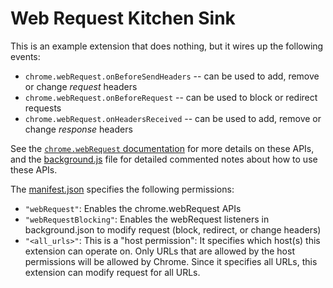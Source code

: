 # Web Request Kitchen Sink

This is an example extension that does nothing, but it wires up the following events:

  * `chrome.webRequest.onBeforeSendHeaders` -- can be used to add, remove or change *request* headers
  * `chrome.webRequest.onBeforeRequest` -- can be used to block or redirect requests
  * `chrome.webRequest.onHeadersReceived` -- can be used to add, remove or change *response* headers

See the [`chrome.webRequest` documentation](https://developer.chrome.com/extensions/webRequest) for more details
on these APIs, and the [background.js](./background.js) file for detailed commented notes about how to use these APIs.

The [manifest.json](./manifest.json) specifies the following permissions:
  * `"webRequest"`: Enables the chrome.webRequest APIs
  * `"webRequestBlocking"`: Enables the webRequest listeners in background.json to modify request (block, redirect, or change headers)
  * `"<all_urls>"`: This is a "host permission": It specifies which host(s) this extension can operate on. Only URLs that are allowed by
    the host permissions will be allowed by Chrome. Since it specifies all URLs, this extension can modify request for all URLs.